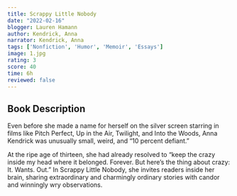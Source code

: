 ```yaml
---
title: Scrappy Little Nobody
date: "2022-02-16"
blogger: Lauren Hamann
author: Kendrick, Anna
narrator: Kendrick, Anna
tags: ['Nonfiction', 'Humor', 'Memoir', 'Essays']
image: 1.jpg
rating: 3
score: 40
time: 6h
reviewed: false
---
```



## Book Description
Even before she made a name for herself on the silver screen starring in films like Pitch Perfect, Up in the Air, Twilight, and Into the Woods, Anna Kendrick was unusually small, weird, and “10 percent defiant.”

At the ripe age of thirteen, she had already resolved to “keep the crazy inside my head where it belonged. Forever. But here’s the thing about crazy: It. Wants. Out.” In Scrappy Little Nobody, she invites readers inside her brain, sharing extraordinary and charmingly ordinary stories with candor and winningly wry observations.
